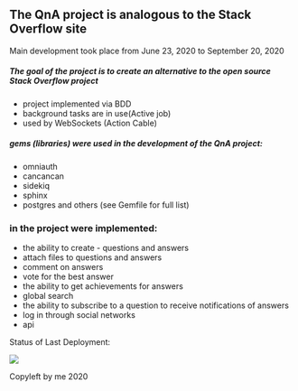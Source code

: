 ## The QnA project is analogous to the Stack Overflow site


Main development took place from June 23, 2020 to September 20, 2020

##### The goal of the project is to create an alternative to the open source Stack Overflow project

- project implemented via BDD
- background tasks are in use(Active job)
- used by WebSockets (Action Cable)


##### gems (libraries) were used in the development of the QnA project:
- omniauth
- cancancan
- sidekiq
- sphinx
- postgres
  and others (see Gemfile for full list)

### in the project were implemented:
- the ability to create - questions and answers
- attach files to questions and answers
- comment on answers
- vote for the best answer
- the ability to get achievements for answers
- global search
- the ability to subscribe to a question to receive notifications of answers
- log in through social networks
- api
  
  
Status of Last Deployment:<br>

<img src="https://github.com/SynthesisOne/QnA/workflows/Rails_tests/badge.svg?branch=master"><br>


Copyleft by me 2020
